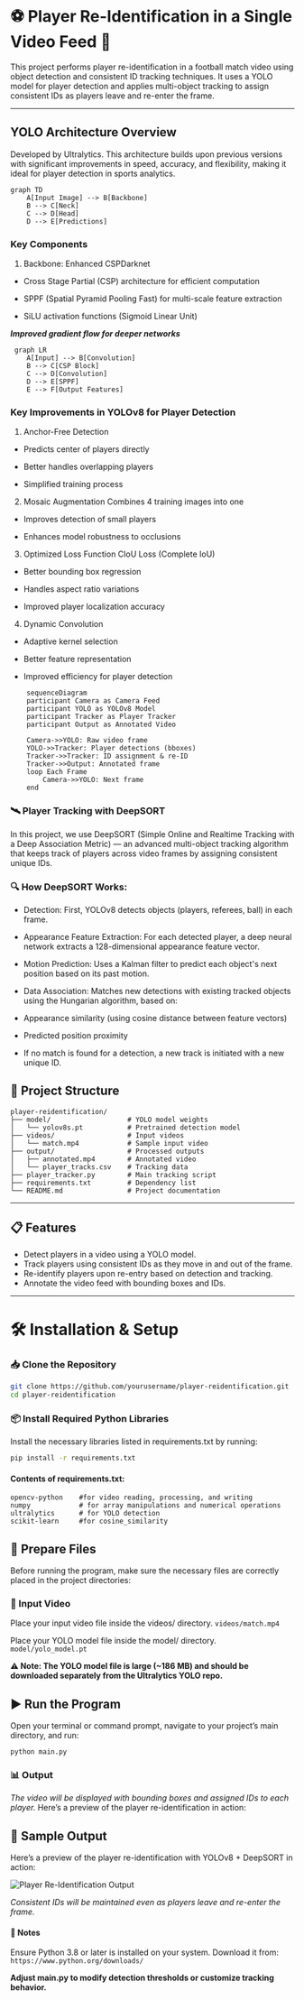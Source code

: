 # ⚽ Player Re-Identification in a Single Video Feed 🎥

This project performs player re-identification in a football match video using object detection and consistent ID tracking techniques. It uses a YOLO model for player detection and applies multi-object tracking to assign consistent IDs as players leave and re-enter the frame.

---
## YOLO Architecture Overview
Developed by Ultralytics. This architecture builds upon previous versions with significant improvements in speed, accuracy, and flexibility, making it ideal for player detection in sports analytics.
```mermaid
graph TD
    A[Input Image] --> B[Backbone]
    B --> C[Neck]
    C --> D[Head]
    D --> E[Predictions]
```
### Key Components
1. Backbone: Enhanced CSPDarknet
- Cross Stage Partial (CSP) architecture for efficient computation

- SPPF (Spatial Pyramid Pooling Fast) for multi-scale feature extraction

- SiLU activation functions (Sigmoid Linear Unit)

***Improved gradient flow for deeper networks***
```mermaid
 graph LR
    A[Input] --> B[Convolution]
    B --> C[CSP Block]
    C --> D[Convolution]
    D --> E[SPPF]
    E --> F[Output Features]
```
### Key Improvements in YOLOv8 for Player Detection
1. Anchor-Free Detection
- Predicts center of players directly

- Better handles overlapping players

- Simplified training process

2. Mosaic Augmentation
Combines 4 training images into one

- Improves detection of small players

- Enhances model robustness to occlusions

3. Optimized Loss Function
CIoU Loss (Complete IoU)

- Better bounding box regression

- Handles aspect ratio variations

- Improved player localization accuracy

4. Dynamic Convolution
- Adaptive kernel selection

- Better feature representation

- Improved efficiency for player detection
```mermaid
    sequenceDiagram
    participant Camera as Camera Feed
    participant YOLO as YOLOv8 Model
    participant Tracker as Player Tracker
    participant Output as Annotated Video
    
    Camera->>YOLO: Raw video frame
    YOLO->>Tracker: Player detections (bboxes)
    Tracker->>Tracker: ID assignment & re-ID
    Tracker->>Output: Annotated frame
    loop Each Frame
        Camera->>YOLO: Next frame
    end
```
### 🛰️ Player Tracking with DeepSORT
In this project, we use DeepSORT (Simple Online and Realtime Tracking with a Deep Association Metric) — an advanced multi-object tracking algorithm that keeps track of players across video frames by assigning consistent unique IDs.

### 🔍 How DeepSORT Works:
- Detection: First, YOLOv8 detects objects (players, referees, ball) in each frame.

- Appearance Feature Extraction: For each detected player, a deep neural network extracts a 128-dimensional appearance feature vector.

- Motion Prediction: Uses a Kalman filter to predict each object's next position based on its past motion.

- Data Association: Matches new detections with existing tracked objects using the Hungarian algorithm, based on:

- Appearance similarity (using cosine distance between feature vectors)

- Predicted position proximity

- If no match is found for a detection, a new track is initiated with a new unique ID.


## 📂 Project Structure
```
player-reidentification/
├── model/                   # YOLO model weights
│   └── yolov8s.pt           # Pretrained detection model
├── videos/                  # Input videos
│   └── match.mp4            # Sample input video
├── output/                  # Processed outputs
│   ├── annotated.mp4        # Annotated video
│   └── player_tracks.csv    # Tracking data
├── player_tracker.py        # Main tracking script
├── requirements.txt         # Dependency list
└── README.md                # Project documentation
```
---

## 📋 Features

- Detect players in a video using a YOLO model.
- Track players using consistent IDs as they move in and out of the frame.
- Re-identify players upon re-entry based on detection and tracking.
- Annotate the video feed with bounding boxes and IDs.

---

# 🛠️ Installation & Setup

### 📥 Clone the Repository

```bash
git clone https://github.com/yourusername/player-reidentification.git
cd player-reidentification
```
### 📦 Install Required Python Libraries
Install the necessary libraries listed in requirements.txt by running:
```bash
pip install -r requirements.txt
```
#### Contents of requirements.txt:
```torch
opencv-python    #for video reading, processing, and writing
numpy            # for array manipulations and numerical operations
ultralytics      # for YOLO detection
scikit-learn     #for cosine_similarity 
```
## 📁 Prepare Files
Before running the program, make sure the necessary files are correctly placed in the project directories:

### 🎥 Input Video

Place your input video file inside the videos/ directory.
``
videos/match.mp4
``

Place your YOLO model file inside the model/ directory.
``
model/yolo_model.pt
``

**⚠️ Note: The YOLO model file is large (~186 MB) and should be downloaded separately from the Ultralytics YOLO repo.**

## ▶️ Run the Program
Open your terminal or command prompt, navigate to your project’s main directory, and run:
```
python main.py
```
### 📊 Output
*The video will be displayed with bounding boxes and assigned IDs to each player.*
Here’s a preview of the player re-identification in action:
## 🎥 Sample Output

Here’s a preview of the player re-identification with YOLOv8 + DeepSORT in action:

![Player Re-Identification Output](https://github.com/himanshupewal/Player-Re-Identification-in-a-Single-Feed/raw/main/output/output_annotated.gif)

*Consistent IDs will be maintained even as players leave and re-enter the frame.*

#### 📌 Notes
Ensure Python 3.8 or later is installed on your system. Download it from: ``https://www.python.org/downloads/``

**Adjust main.py to modify detection thresholds or customize tracking behavior.**
